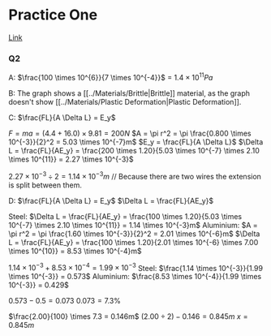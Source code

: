 # Practice One
[Link](https://m.exampro.net/?=vujyuui)

### Q2
A: $\frac{100 \times 10^{6}}{7 \times 10^{-4}}$ = $1.4 \times 10^{11}Pa$

B: The graph shows a [[../Materials/Brittle|Brittle]] material, as the graph doesn't show [[../Materials/Plastic Deformation|Plastic Deformation]].

C: $\frac{FL}{A \Delta L} = E_y$

$F = ma = (4.4 + 16.0) \times 9.81 = 200N$
$A = \pi r^2 = \pi \frac{0.800 \times 10^{-3}}{2}^2 = 5.03 \times 10^{-7}m$
$E_y = \frac{FL}{A \Delta L}$
$\Delta L = \frac{FL}{AE_y} = \frac{200 \times 1.20}{5.03 \times 10^{-7} \times 2.10 \times 10^{11}} = 2.27 \times 10^{-3}$

$2.27 \times 10^{-3} \div 2 = 1.14 \times 10^{-3}m$ // Because there are two wires the extension is split between them.

D:
$\frac{FL}{A \Delta L} = E_y$
$\Delta L = \frac{FL}{AE_y}$

Steel:
$\Delta L = \frac{FL}{AE_y} = \frac{100 \times 1.20}{5.03 \times 10^{-7} \times 2.10 \times 10^{11}} = 1.14 \times 10^{-3}m$
Aluminium:
$A = \pi r^2 = \pi \frac{1.60 \times 10^{-3}}{2}^2 = 2.01 \times 10^{-6}m$
$\Delta L = \frac{FL}{AE_y} = \frac{100 \times 1.20}{2.01 \times 10^{-6} \times 7.00 \times 10^{10}} = 8.53 \times 10^{-4}m$

$1.14 \times 10^{-3} + 8.53 \times 10^{-4} = 1.99 \times 10^{-3}$
Steel:
$\frac{1.14 \times 10^{-3}}{1.99 \times 10^{-3}} = 0.573$
Aluminium:
$\frac{8.53 \times 10^{-4}}{1.99 \times 10^{-3}} = 0.429$

$0.573 - 0.5 = 0.073$
$0.073 = 7.3\%$

$\frac{2.00}{100} \times 7.3 = 0.146m$
$(2.00 \div 2) - 0.146 = 0.845m$
$x = 0.845m$
